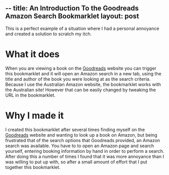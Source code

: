 --
title: An Introduction To the Goodreads Amazon Search Bookmarklet
layout: post
--

This is a perfect example of a situation where I had a personal annoyance and created a solution to scratch my itch.

# What it does
When you are viewing a book on the [Goodreads](http://www.goodreads.com) website you can trigger this bookmarklet and it will open an Amazon search in a new tab, using the title and author of the book you were looking at as the search criteria. Because I use the Australian Amazon website, the bookmarklet works with the Australian site! However that can be easily changed by tweaking the URL in the bookmarklet.

# Why I made it
I created this bookmarklet after several times finding myself on the [Goodreads](http://www.goodreads.com) website and wanting to look up a book on Amazon, but being frustrated that of the search options that Goodreads provided, an Amazon search was available. You have to to open an Amazon page and search yourself, entering booking information by hand in order to perform a search. After doing this a number of times I found that it was more annoyance than I was willing to put up with, so after a small amount of effort that I put together this bookmarklet. 